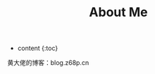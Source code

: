 ﻿---
layout: page
title: About Me
permalink: /about/
icon: heart
type: page
---

* content
{:toc}


黄大佬的博客：blog.z68p.cn
